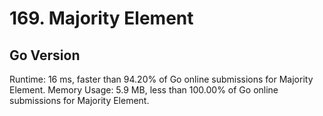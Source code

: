 # 169. Majority Element

## Go Version
Runtime: 16 ms, faster than 94.20% of Go online submissions for Majority Element.
Memory Usage: 5.9 MB, less than 100.00% of Go online submissions for Majority Element.
